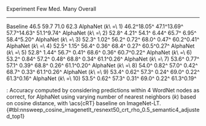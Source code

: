 Experiment                     Few         Med.         Many     Overall
---------------------  -----------  -----------  -----------  ----------
Baseline                      46.5         59.7         71.0        62.3
AlphaNet (_k_\ =\ 1)   46.2^18.05^  47.1^13.69^  57.7^14.63^  51.1^9.74^
AlphaNet (_k_\ =\ 2)   52.8^ 4.21^  54.1^ 6.44^  65.7^ 6.95^  58.4^5.20^
AlphaNet (_k_\ =\ 3)   52.3^ 1.02^  56.2^ 0.72^  68.0^ 0.47^  60.2^0.41^
AlphaNet (_k_\ =\ 4)   52.5^ 1.15^  56.4^ 0.36^  68.4^ 0.27^  60.5^0.27^
AlphaNet (_k_\ =\ 5)   52.8^ 1.44^  56.7^ 0.41^  68.6^ 0.36^  60.7^0.22^
AlphaNet (_k_\ =\ 6)   53.2^ 0.84^  57.2^ 0.48^  68.8^ 0.34^  61.1^0.26^
AlphaNet (_k_\ =\ 7)   53.6^ 0.77^  57.1^ 0.39^  68.8^ 0.26^  61.1^0.20^
AlphaNet (_k_\ =\ 8)   54.0^ 0.82^  57.0^ 0.42^  68.7^ 0.33^  61.1^0.26^
AlphaNet (_k_\ =\ 9)   53.4^ 0.62^  57.3^ 0.24^  69.0^ 0.22^  61.3^0.16^
AlphaNet (_k_\ =\ 10)  53.5^ 0.62^  57.3^ 0.31^  69.0^ 0.22^  61.3^0.19^

: Accuracy computed by considering predictions within 4 WordNet nodes as correct, for AlphaNet using varying number of nearest neighbors (_k_) based on cosine distance, with \acs{cRT} baseline on ImageNet-LT. {#tbl:nnsweep_cosine_imagenetlt_resnext50_crt_rho_0.5_semantic4_adjusted_top1}
